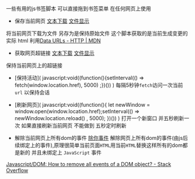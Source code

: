
一些有用的js书签脚本 可以直接拖到书签菜单 在任何网页上使用



-   保存当前网页 
[文本下载](javascript:void((function(){window.open("data:application/octet-stream,"+encodeURIComponent(document.documentElement.outerHTML));})())) 
[文件显示](javascript:void((function(){window.open("data:text/plain;charset=utf-8,"+encodeURIComponent(document.documentElement.outerHTML));})())) 

将当前网页下载为文件 另存为是保持原始文件 这个脚本获取的是当前生成变更的实际 html
利用[Data URLs - HTTP | MDN](https://developer.mozilla.org/en-US/docs/Web/HTTP/Basics_of_HTTP/Data_URIs)




-   获取网页超链接 
[文本下载](javascript:void((function(){window.open("data:application/octet-stream,"+encodeURIComponent(Array.from(document.querySelectorAll('a')).map(e=>e.href).join('\n')));})()))
[文件显示](javascript:void((function(){window.open("data:text/plain;charset=utf-8,"+encodeURIComponent(Array.from(document.querySelectorAll('a')).map(e=>e.href).join('\n')));})()))

保持当前网页上的超链接




-   [保持活动](  javascript:void((function(){setInterval(() => fetch(window.location.href), 5000) ;})())  )
每隔5秒钟`fetch`访问一次当前 `url`  以保持会话


-   [刷新网页](  javascript:void((function(){ let newWindow = window.open(window.location.href);setInterval(() =>  newWindow.location.reload() , 5000);  })())  )
打开一个新窗口 并五秒刷新一次 如果直接刷新当前网页 不能做到 五秒定时刷新



- 解除当前网页上所有dom的事件
[除你事件](javascript:void((function(){document.body.outerHTML=document.body.outerHTML;})()))
解除网页上所有dom的事件(由js后续绑定上的事件),原理很简单当前页面`HTML`用当前`HTML`替换这样所有的dom都是新的 并且未绑定上 `JavaScript` 事件

[Javascript/DOM: How to remove all events of a DOM object? - Stack Overflow](https://stackoverflow.com/questions/4386300/javascript-dom-how-to-remove-all-events-of-a-dom-object)



